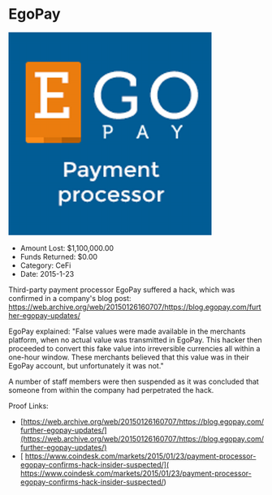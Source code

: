 # EgoPay
![EgoPay](/rektimages/EgoPay.png)
- Amount Lost: $1,100,000.00
- Funds Returned: $0.00
- Category: CeFi
- Date: 2015-1-23

Third-party payment processor EgoPay suffered a hack, which was confirmed in a company's blog post:  
https://web.archive.org/web/20150126160707/https://blog.egopay.com/further-egopay-updates/  
  
EgoPay explained: "False values were made available in the merchants platform, when no actual value was transmitted in EgoPay. This hacker then proceeded to convert this fake value into irreversible currencies all within a one-hour window. These merchants believed that this value was in their EgoPay account, but unfortunately it was not."  
  
A number of staff members were then suspended as it was concluded that someone from within the company had perpetrated the hack.


Proof Links:
- [https://web.archive.org/web/20150126160707/https://blog.egopay.com/further-egopay-updates/](https://web.archive.org/web/20150126160707/https://blog.egopay.com/further-egopay-updates/)
- [ https://www.coindesk.com/markets/2015/01/23/payment-processor-egopay-confirms-hack-insider-suspected/]( https://www.coindesk.com/markets/2015/01/23/payment-processor-egopay-confirms-hack-insider-suspected/)


